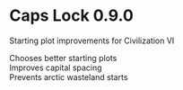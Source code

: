 # Caps Lock 0.9.0
Starting plot improvements for Civilization VI

Chooses better starting plots  
Improves capital spacing  
Prevents arctic wasteland starts  
